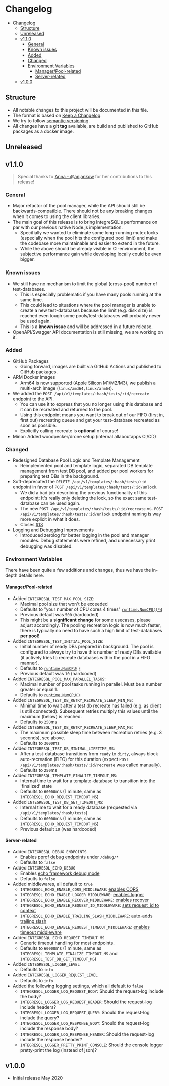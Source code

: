 # Changelog

- [Changelog](#changelog)
  - [Structure](#structure)
  - [Unreleased](#unreleased)
  - [v1.1.0](#v110)
    - [General](#general)
    - [Known issues](#known-issues)
    - [Added](#added)
    - [Changed](#changed)
    - [Environment Variables](#environment-variables)
      - [Manager/Pool-related](#managerpool-related)
      - [Server-related](#server-related)
  - [v1.0.0](#v100)


## Structure

- All notable changes to this project will be documented in this file.
- The format is based on [Keep a Changelog](https://keepachangelog.com/en/1.0.0/).
- We try to follow [semantic versioning](https://semver.org/).
- All changes have a **git tag** available, are build and published to GitHub packages as a docker image.

## Unreleased

## v1.1.0

> Special thanks to [Anna - @anjankow](https://github.com/anjankow) for her contributions to this release!

### General
- Major refactor of the pool manager, while the API should still be backwards-compatible. There should not be any breaking changes when it comes to using the client libraries.
- The main goal of this release is to bring IntegreSQL's performance on par with our previous native Node.js implementation.
  - Specifially we wanted to eliminate some long-running mutex locks (especially when the pool hits the configured pool limit) and make the codebase more maintainable and easier to extend in the future.
  - While the above should be already visible in CI-environment, the subjective performance gain while developing locally could be even bigger.

### Known issues
- We still have no mechanism to limit the global (cross-pool) number of test-databases. 
  - This is especially problematic if you have many pools running at the same time. 
  - This could lead to situations where the pool manager is unable to create a new test-databases because the limit (e.g. disk size) is reached even tough some pools/test-databases will probably never be used again.
  - This is a **known issue** and will be addressed in a future release.
- OpenAPI/Swagger API documentation is still missing, we are working on it.

### Added
- GitHub Packages
  - Going forward, images are built via GitHub Actions and published to GitHub packages.
- ARM Docker images
  - Arm64 is now supported (Apple Silicon M1/M2/M3), we publish a multi-arch image (`linux/amd64,linux/arm64`).
- We added the `POST /api/v1/templates/:hash/tests/:id/recreate` endpoint to the API.
  - You can use it to express that you no longer using this database and it can be recreated and returned to the pool.
  - Using this endpoint means you want to break out of our FIFO (first in, first out) recreating queue and get your test-database recreated as soon as possible.
  - Explicitly calling recreate is **optional** of course!
- Minor: Added woodpecker/drone setup (internal allaboutapps CI/CD)

### Changed
- Redesigned Database Pool Logic and Template Management
  - Reimplemented pool and template logic, separated DB template management from test DB pool, and added per pool workers for preparing test DBs in the background.
- Soft-deprecated the `DELETE /api/v1/templates/:hash/tests/:id` endpoint in favor of `POST /api/v1/templates/:hash/tests/:id/unlock`.
  - We did a bad job describing the previous functionality of this endpoint: It's really only deleting the lock, so the exact same test-database can be used again.
  - The new `POST /api/v1/templates/:hash/tests/:id/recreate` vs. `POST /api/v1/templates/:hash/tests/:id/unlock` endpoint naming is way more explicit in what it does.
  - Closes [#13](https://github.com/allaboutapps/integresql/issues/13)
- Logging and Debugging Improvements
  - Introduced zerolog for better logging in the pool and manager modules. Debug statements were refined, and unnecessary print debugging was disabled.

### Environment Variables

There have been quite a few additions and changes, thus we have the in-depth details here.

#### Manager/Pool-related

- Added `INTEGRESQL_TEST_MAX_POOL_SIZE`:
  - Maximal pool size that won't be exceeded
  - Defaults to "your number of CPU cores 4 times" [`runtime.NumCPU()*4`](https://pkg.go.dev/runtime#NumCPU)
  - Previous default was `500` (hardcoded)
  - This might be a **significant change** for some usecases, please adjust accordingly. The pooling recreation logic is now much faster, there is typically no need to have such a high limit of test-databases **per pool**!
- Added `INTEGRESQL_TEST_INITIAL_POOL_SIZE`:
  - Initial number of ready DBs prepared in background. The pool is configured to always try to have this number of ready DBs available (it actively tries to recreate databases within the pool in a FIFO manner).
  - Defaults to [`runtime.NumCPU()`](https://pkg.go.dev/runtime#NumCPU)
  - Previous default was `10` (hardcoded)
- Added `INTEGRESQL_POOL_MAX_PARALLEL_TASKS`:
  - Maximal number of pool tasks running in parallel. Must be a number greater or equal 1.
  - Defaults to [`runtime.NumCPU()`](https://pkg.go.dev/runtime#NumCPU)
- Added `INTEGRESQL_TEST_DB_RETRY_RECREATE_SLEEP_MIN_MS`:
  - Minimal time to wait after a test db recreate has failed (e.g. as client is still connected). Subsequent retries multiply this values until the maximum (below) is reached.
  - Defaults to `250`ms
- Added `INTEGRESQL_TEST_DB_RETRY_RECREATE_SLEEP_MAX_MS`:
  - The maximum possible sleep time between recreation retries (e.g. 3 seconds), see above.
  - Defaults to `3000`ms
- Added `INTEGRESQL_TEST_DB_MINIMAL_LIFETIME_MS`:
  - After a test-database transitions from `ready` to `dirty`, always block auto-recreation (FIFO) for this duration (expect `POST /api/v1/templates/:hash/tests/:id/recreate` was called manually).
  - Defaults to `250`ms
- Added `INTEGRESQL_TEMPLATE_FINALIZE_TIMEOUT_MS`:
  - Internal time to wait for a template-database to transition into the 'finalized' state
  - Defaults to `60000`ms (1 minute, same as `INTEGRESQL_ECHO_REQUEST_TIMEOUT_MS`)
- Added `INTEGRESQL_TEST_DB_GET_TIMEOUT_MS`:
  - Internal time to wait for a ready database (requested via `/api/v1/templates/:hash/tests`)
  - Defaults to `60000`ms (1 minute, same as `INTEGRESQL_ECHO_REQUEST_TIMEOUT_MS`)
  - Previous default `10` (was hardcoded)

#### Server-related

- Added `INTEGRESQL_DEBUG_ENDPOINTS`
  - Enables [pprof debug endpoints](https://golang.org/pkg/net/http/pprof/) under `/debug/*`
  - Defaults to `false`
- Added `INTEGRESQL_ECHO_DEBUG`
  - Enables [echo framework debug mode](https://echo.labstack.com/docs/customization)
  - Defaults to `false`
- Added middlewares, all default to `true`
  - `INTEGRESQL_ECHO_ENABLE_CORS_MIDDLEWARE`: [enables CORS](https://echo.labstack.com/docs/middleware/cors)
  - `INTEGRESQL_ECHO_ENABLE_LOGGER_MIDDLEWARE`: [enables logger](https://echo.labstack.com/docs/middleware/logger)
  - `INTEGRESQL_ECHO_ENABLE_RECOVER_MIDDLEWARE`: [enables recover](https://echo.labstack.com/docs/middleware/recover)
  - `INTEGRESQL_ECHO_ENABLE_REQUEST_ID_MIDDLEWARE`: [sets request_id to context](https://echo.labstack.com/docs/middleware/request-id)
  - `INTEGRESQL_ECHO_ENABLE_TRAILING_SLASH_MIDDLEWARE`: [auto-adds trailing slash](https://echo.labstack.com/docs/middleware/trailing-slash)
  - `INTEGRESQL_ECHO_ENABLE_REQUEST_TIMEOUT_MIDDLEWARE`: [enables timeout middleware](https://echo.labstack.com/docs/middleware/timeout)
- Added `INTEGRESQL_ECHO_REQUEST_TIMEOUT_MS`
  - Generic timeout handling for most endpoints.
  - Defaults to `60000`ms (1 minute, same as `INTEGRESQL_TEMPLATE_FINALIZE_TIMEOUT_MS` and `INTEGRESQL_TEST_DB_GET_TIMEOUT_MS`)
- Added `INTEGRESQL_LOGGER_LEVEL`
  - Defaults to `info`
- Added `INTEGRESQL_LOGGER_REQUEST_LEVEL`
  - Defaults to `info`
- Added the following logging settings, which all default to `false`
  - `INTEGRESQL_LOGGER_LOG_REQUEST_BODY`: Should the request-log include the body?
  - `INTEGRESQL_LOGGER_LOG_REQUEST_HEADER`: Should the request-log include headers?
  - `INTEGRESQL_LOGGER_LOG_REQUEST_QUERY`: Should the request-log include the query?
  - `INTEGRESQL_LOGGER_LOG_RESPONSE_BODY`: Should the request-log include the response body?
  - `INTEGRESQL_LOGGER_LOG_RESPONSE_HEADER`: Should the request-log include the response header?
  - `INTEGRESQL_LOGGER_PRETTY_PRINT_CONSOLE`: Should the console logger pretty-print the log (instead of json)?

## v1.0.0
- Initial release May 2020
